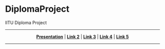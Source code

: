 # DiplomaProject
IITU Diploma Project

----

<p align="center">
<strong><a href="https://docs.google.com/presentation/d/1VI7NsBlUWEsTuoPmGG6qAClWWLxQohfNOmXal-F1h4s/edit#slide=id.p">Presentation</a></strong>
|
<strong><a href="#link2">Link 2</a></strong>
|
<strong><a href="#link3">Link 3</a></strong>
|
<strong><a href="#link4">Link 4</a></strong>
|
<strong><a href="#link5">Link 5</a></strong>
</p>

----
